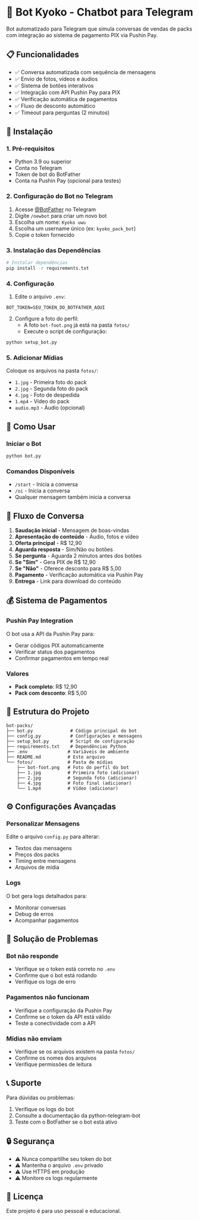 # 🤖 Bot Kyoko - Chatbot para Telegram

Bot automatizado para Telegram que simula conversas de vendas de packs com integração ao sistema de pagamento PIX via Pushin Pay.

## 📋 Funcionalidades

- ✅ Conversa automatizada com sequência de mensagens
- ✅ Envio de fotos, vídeos e áudios
- ✅ Sistema de botões interativos
- ✅ Integração com API Pushin Pay para PIX
- ✅ Verificação automática de pagamentos
- ✅ Fluxo de desconto automático
- ✅ Timeout para perguntas (2 minutos)

## 🚀 Instalação

### 1. Pré-requisitos

- Python 3.9 ou superior
- Conta no Telegram
- Token de bot do BotFather
- Conta na Pushin Pay (opcional para testes)

### 2. Configuração do Bot no Telegram

1. Acesse [@BotFather](https://t.me/BotFather) no Telegram
2. Digite `/newbot` para criar um novo bot
3. Escolha um nome: `Kyoko uwu`
4. Escolha um username único (ex: `kyoko_pack_bot`)
5. Copie o token fornecido

### 3. Instalação das Dependências

```bash
# Instalar dependências
pip install -r requirements.txt
```

### 4. Configuração

1. Edite o arquivo `.env`:
```env
BOT_TOKEN=SEU_TOKEN_DO_BOTFATHER_AQUI
```

2. Configure a foto do perfil:
   - A foto `bot-foot.png` já está na pasta `fotos/`
   - Execute o script de configuração:
```bash
python setup_bot.py
```

### 5. Adicionar Mídias

Coloque os arquivos na pasta `fotos/`:
- `1.jpg` - Primeira foto do pack
- `2.jpg` - Segunda foto do pack  
- `4.jpg` - Foto de despedida
- `1.mp4` - Vídeo do pack
- `audio.mp3` - Áudio (opcional)

## 🎯 Como Usar

### Iniciar o Bot

```bash
python bot.py
```

### Comandos Disponíveis

- `/start` - Inicia a conversa
- `/oi` - Inicia a conversa
- Qualquer mensagem também inicia a conversa

## 🔄 Fluxo de Conversa

1. **Saudação inicial** - Mensagem de boas-vindas
2. **Apresentação do conteúdo** - Áudio, fotos e vídeo
3. **Oferta principal** - R$ 12,90
4. **Aguarda resposta** - Sim/Não ou botões
5. **Se pergunta** - Aguarda 2 minutos antes dos botões
6. **Se "Sim"** - Gera PIX de R$ 12,90
7. **Se "Não"** - Oferece desconto para R$ 5,00
8. **Pagamento** - Verificação automática via Pushin Pay
9. **Entrega** - Link para download do conteúdo

## 💰 Sistema de Pagamentos

### Pushin Pay Integration

O bot usa a API da Pushin Pay para:
- Gerar códigos PIX automaticamente
- Verificar status dos pagamentos
- Confirmar pagamentos em tempo real

### Valores
- **Pack completo**: R$ 12,90
- **Pack com desconto**: R$ 5,00

## 📁 Estrutura do Projeto

```
bot-packs/
├── bot.py              # Código principal do bot
├── config.py           # Configurações e mensagens
├── setup_bot.py        # Script de configuração
├── requirements.txt    # Dependências Python
├── .env               # Variáveis de ambiente
├── README.md          # Este arquivo
└── fotos/             # Pasta de mídias
    ├── bot-foot.png   # Foto do perfil do bot
    ├── 1.jpg          # Primeira foto (adicionar)
    ├── 2.jpg          # Segunda foto (adicionar)
    ├── 4.jpg          # Foto final (adicionar)
    └── 1.mp4          # Vídeo (adicionar)
```

## ⚙️ Configurações Avançadas

### Personalizar Mensagens

Edite o arquivo `config.py` para alterar:
- Textos das mensagens
- Preços dos packs
- Timing entre mensagens
- Arquivos de mídia

### Logs

O bot gera logs detalhados para:
- Monitorar conversas
- Debug de erros
- Acompanhar pagamentos

## 🔧 Solução de Problemas

### Bot não responde
- Verifique se o token está correto no `.env`
- Confirme que o bot está rodando
- Verifique os logs de erro

### Pagamentos não funcionam
- Verifique a configuração da Pushin Pay
- Confirme se o token da API está válido
- Teste a conectividade com a API

### Mídias não enviam
- Verifique se os arquivos existem na pasta `fotos/`
- Confirme os nomes dos arquivos
- Verifique permissões de leitura

## 📞 Suporte

Para dúvidas ou problemas:
1. Verifique os logs do bot
2. Consulte a documentação da python-telegram-bot
3. Teste com o BotFather se o bot está ativo

## 🔒 Segurança

- ⚠️ Nunca compartilhe seu token do bot
- ⚠️ Mantenha o arquivo `.env` privado
- ⚠️ Use HTTPS em produção
- ⚠️ Monitore os logs regularmente

## 📄 Licença

Este projeto é para uso pessoal e educacional.